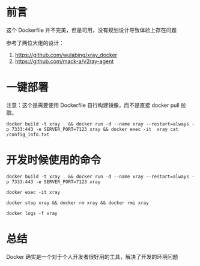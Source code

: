 # 前言
这个 Dockerfile 并不完美，但是可用，没有规划设计导致体验上存在问题

参考了两位大佬的设计：
1. https://github.com/wulabing/xray_docker
2. https://github.com/mack-a/v2ray-agent

# 一键部署
注意：这个是需要使用 Dockerfile 自行构建镜像，而不是直接 docker pull 拉取。

```
docker build -t xray . && docker run -d --name xray --restart=always -p 7333:443 -e SERVER_PORT=7123 xray && docker exec -it  xray cat /config_info.txt
```

# 开发时候使用的命令

```
docker build -t xray . && docker run -d --name xray --restart=always -p 7333:443 -e SERVER_PORT=7123 xray
```

```
docker exec -it xray
```

```
docker stop xray && docker rm xray && docker rmi xray
```

```
docker logs -f xray
```
# 总结
Docker 确实是一个对于个人开发者很好用的工具，解决了开发的环境问题
